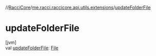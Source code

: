 //[RacciCore](../../index.md)/[me.racci.raccicore.api.utils.extensions](index.md)/[updateFolderFile](update-folder-file.md)

# updateFolderFile

[jvm]\
val [updateFolderFile](update-folder-file.md): [File](https://docs.oracle.com/javase/8/docs/api/java/io/File.html)
